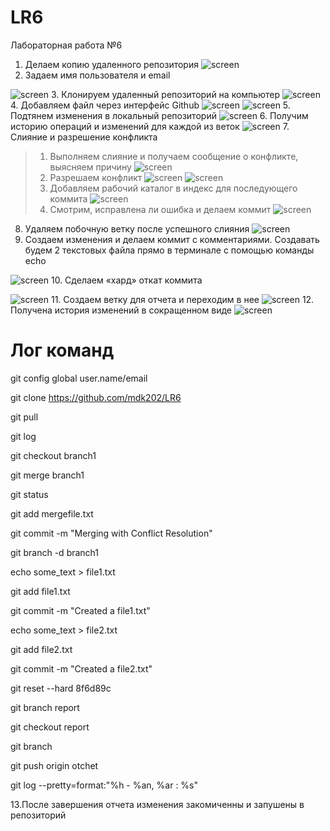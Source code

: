 # LR6
Лабораторная работа №6

1. Делаем копию удаленного репозитория
![screen](screen/копия.png)
2. Задаем имя пользователя и email

![screen](screen/имя.png)
3. Клонируем удаленный репозиторий на компьютер
![screen](screen/реп.png)
4. Добавляем файл через интерфейс Github
![screen](screen/доб1.png)
![screen](screen/доб2.png)
5. Подтянем изменения в локальный репозиторий
![screen](screen/измен.png)
6. Получим историю операций и изменений для каждой из веток
![screen](screen/история.png)
7. Слияние и разрешение конфликта
> 1) Выполняем слияние и получаем сообщение о конфликте, выясняем причину
> ![screen](screen/слияние.png)
> 2) Разрешаем конфликт
> ![screen](screen/блок1.png)
> ![screen](screen/блок2.png)
> 3) Добавляем рабочий каталог в индекс для последующего коммита
> ![screen](screen/инд.png)
> 4) Смотрим, исправлена ли ошибка и делаем коммит
> ![screen](screen/коммит.png)
8. Удаляем побочную ветку после успешного слияния
![screen](screen/поб.вет.png)
9. Создаем изменения и делаем коммит с комментариями. Создавать будем 2 текстовых файла прямо в терминале с помощью команды echo

![screen](screen/echo.png)
10. Сделаем «хард» откат коммита

![screen](screen/reset.png)
11. Создаем ветку для отчета и переходим в нее 
![screen](screen/report.png)
12. Получена история изменений в сокращенном виде
![screen](screen/log.png)

# Лог команд
git config global user.name/email

git clone https://github.com/mdk202/LR6

git pull

git log 

git checkout branch1

git merge branch1

git status

git add mergefile.txt

git commit -m "Merging with Conflict Resolution"

git branch -d  branch1

echo some_text  > file1.txt

git add file1.txt

git commit -m "Created a file1.txt"

echo some_text  > file2.txt

git add file2.txt

git commit -m "Created a file2.txt"

git reset --hard 8f6d89c

git branch report

git checkout report

git branch

git push origin otchet

git log --pretty=format:"%h - %an, %ar : %s"

13.После завершения отчета изменения закомиченны и запушены в репозиторий
